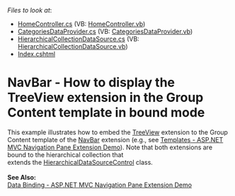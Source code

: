 <!-- default file list -->
*Files to look at*:

* [HomeController.cs](./CS/Controllers/HomeController.cs) (VB: [HomeController.vb](./VB/Controllers/HomeController.vb))
* [CategoriesDataProvider.cs](./CS/Models/CategoriesDataProvider.cs) (VB: [CategoriesDataProvider.vb](./VB/Models/CategoriesDataProvider.vb))
* [HierarchicalCollectionDataSource.cs](./CS/Models/HierarchicalCollectionDataSource.cs) (VB: [HierarchicalCollectionDataSource.vb](./VB/Models/HierarchicalCollectionDataSource.vb))
* [Index.cshtml](./CS/Views/Home/Index.cshtml)
<!-- default file list end -->
# NavBar - How to display the TreeView extension in the Group Content template in bound mode


This example illustrates how to embed the <a href="https://documentation.devexpress.com/#AspNet/CustomDocument9009">TreeView</a> extension to the Group Content template of the <a href="https://documentation.devexpress.com/#AspNet/CustomDocument9004">NavBar</a> extension (e.g., see <a href="http://demos.devexpress.com/MVCxNavigationAndLayoutDemos/NavBar/Templates">Templates - ASP.NET MVC Navigation Pane Extension Demo</a>). Note that both extensions are bound to the hierarchical collection that extends the <a href="https://msdn.microsoft.com/en-us/library/system.web.ui.hierarchicaldatasourcecontrol.aspx">HierarchicalDataSourceControl</a> class.<br><br><strong>See Also:</strong><br><a href="http://demos.devexpress.com/MVCxNavigationAndLayoutDemos/NavBar/DataBinding">Data Binding - ASP.NET MVC Navigation Pane Extension Demo</a>

<br/>



